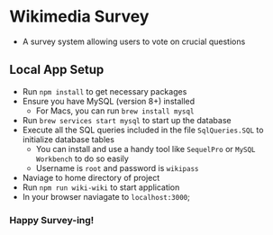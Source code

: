 # Wikimedia Survey
- A survey system allowing users to vote on crucial questions

## Local App Setup

- Run `npm install` to get necessary packages
- Ensure you have MySQL (version 8+) installed
	- For Macs, you can run `brew install mysql`
- Run `brew services start mysql` to start up the database
- Execute all the SQL queries included in the file `SqlQueries.SQL` to initialize database tables
	- You can install and use a handy tool like `SequelPro` or `MySQL Workbench` to do so easily
	- Username is `root` and password is `wikipass`
- Naviage to home directory of project
- Run `npm run wiki-wiki` to start application
- In your browser naviagate to `localhost:3000`;

### Happy Survey-ing!
